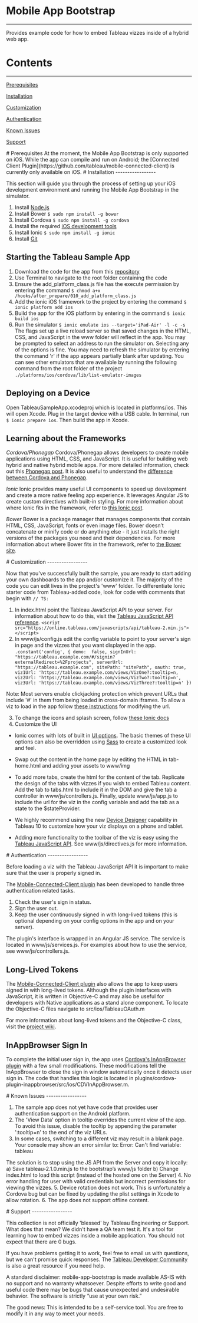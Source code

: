 # Mobile App Bootstrap
-----------------

Provides example code for how to embed Tableau vizzes inside of a hybrid web app.

# Contents
-----------------

[Prerequisites](#Prerequisites)

[Installation](#installation)  

[Customization](#customization)  

[Authentication](#authentication)

[Known Issues](#issues)  

[Support](#support)

<a name="Prerequisites"/>
# Prerequisites
At the moment, the Mobile App Bootstrap is only supported on iOS. While the app can compile and run on Android; the [Connected Client Plugin](https://github.com/tableau/mobile-connected-client) is currently only available on iOS.

<a name="installation"/>
# Installation
-----------------

This section will guide you through the process of setting up your iOS development environment and running the Mobile App Bootstrap in the simulator.

1. Install [Node.js](https://nodejs.org/en/)
2. Install Bower `$ sudo npm install -g bower`
3. Install Cordova `$ sudo npm install -g cordova` 
4. Install the required [iOS development tools](http://cordova.apache.org/docs/en/latest/guide/platforms/ios/index.html#installing-the-requirements )
5. Install Ionic `$ sudo npm install -g ionic`
6. Install [Git](https://git-scm.com/downloads)

## Starting the Tableau Sample App
1. Download the code for the app from this [repository](https://tableau.github.com/mobile-app-bootstrap)
2. Use Terminal to navigate to the root folder containing the code
3. Ensure the add_platform_class.js file has the execute permission by entering the command  `$ chmod a+x /hooks/after_prepare/010_add_platform_class.js`
4. Add the ionic iOS framework to the project by entering the command `$ ionic platform add ios`
5. Build the app for the iOS platform by entering in the command `$ ionic build ios`
6. Run the simulator `$ ionic emulate ios --target='iPad-Air' -l -c -s` The flags set up a live reload server so that saved changes in the HTML, CSS, and JavaScript in the www folder will reflect in the app. You may be prompted to select an address to run the simulator on. Selecting any of the options is fine.  You may need to refresh the simulator by entering the command 'r' if the app appears partially blank after updating. You can see other emulators that are available by running the following command from the root folder of the project `./platforms/ios/cordova/lib/list-emulator-images`

## Deploying on a Device
Open TableauSampleApp.xcodeproj which is located in platforms/ios. This will open Xcode. Plug in the target device with a USB cable. In terminal, run `$ ionic prepare ios`.  Then build the app in Xcode.

## Learning about the Frameworks
*Cordova/Phonegap* 
Cordova/Phonegap allows developers to create mobile applications using HTML, CSS, and JavaScript. It is useful for building web hybrid and native hybrid mobile apps. For more detailed information, check out this [Phonegap post](http://phonegap.com/blog/2015/03/12/mobile-choices-post1/). It is also useful to understand the [difference between Cordova and Phonegap](http://phonegap.com/blog/2012/03/19/phonegap-cordova-and-what-e2-80-99s-in-a-name/).

*Ionic*
Ionic provides many useful UI components to speed up development and create a more native feeling app experience. It leverages Angular JS to create custom directives with built-in styling. For more information about where Ionic fits in the framework, refer to [this Ionic post](http://blog.ionic.io/where-does-the-ionic-framework-fit-in/).

*Bower*
Bower is a package manager that manages components that contain HTML, CSS, JavaScript, fonts or even image files. Bower doesn’t concatenate or minify code or do anything else - it just installs the right versions of the packages you need and their dependencies. For more information about where Bower fits in the framework, refer to [the Bower site](https://bower.io/).

<a name="customization"/>
# Customization
-----------------

Now that you've successfully built the sample, you are ready to start adding your own dashboards to the app and/or customize it. The majority of the code you can edit lives in the project's 'www' folder. To differentiate Ionic starter code from Tableau-added code, look for code with comments that begin with `// TS:`

1. In index.html point the Tableau JavaScript API to your server. For information about how to do this, visit the  [Tableau JavaScript API reference](https://onlinehelp.tableau.com/current/api/js_api/en-us/JavaScriptAPI/js_api_concepts_get_API.htm?Highlight=min).
 `<script src="https://online.tableau.com/javascripts/api/tableau-2.min.js"></script>`
2. In www/js/config.js edit the config variable to point to your server's sign in page and the vizzes that you want displayed in the app. 
`.constant('config', {
    demo:  false,
    signInUrl: "https://tableau.example.com/#/signin?externalRedirect=%2Fprojects",
    serverUrl: "https://tableau.example.com",
    sitePath: "sitePath",
    oauth: true,
    viz1Url: 'https://tableau.example.com/views/VizOne?:tooltip=n,
    viz2Url: 'https://tableau.example.com/views/VizTwo?:tooltip=n',
    viz3Url: 'https://tableau.example.com/views/VizThree?:tooltip=n'
})` 

Note: Most servers enable clickjacking protection which prevent URLs that include '#' in them from being loaded in cross-domain iframes. To allow a viz to load in the app follow [these instructions](http://kb.tableau.com/articles/knowledgebase/embed-views-clickjack-protection) for modifying the url.

3. To change the icons and splash screen, follow [these Ionic docs](http://ionicframework.com/docs/cli/icon-splashscreen.html)
4. Customize the UI 

*  Ionic comes with lots of built in [UI options](http://ionicframework.com/docs/components/#header). The basic themes of these UI options can also be overridden using [Sass](http://ionicframework.com/docs/v2/theming/overriding-ionic-variables/) to create a customized look and feel.

*  Swap out the content in the home page by editing the HTML in tab-home.html and adding your assets to www/img

*  To add more tabs, create the html for the content of the tab. Replicate the design of the tabs with vizzes if you wish to embed Tableau content. Add the tab to tabs.html to include it in the DOM and give the tab a controller in www/js/controllers.js. Finally, update www/js/app.js to include the url for the viz in the config variable and add the tab as a state to the $stateProvider. 

*  We highly recommend using the new [Device Designer](http://www.tableau.com/about/blog/2016/6/device-designer-56018) capability in Tableau 10 to customize how your viz displays on a phone and tablet.

*  Adding more functionality to the toolbar of the viz is easy using the [Tableau JavaScript API](http://onlinehelp.tableau.com/current/api/js_api/en-us/JavaScriptAPI/js_api.htm). See www/js/directives.js for more information.
 
<a name="authentication"/>
# Authentication
-----------------

Before loading a viz with the Tableau JavaScript API it is important to make sure that the user is properly signed in. 

The [Mobile-Connected-Client plugin](https://github.com/tableau/mobile-connected-client) has been developed to handle three authentication related tasks. 
1. Check the user's sign in status.
2. Sign the user out.
3. Keep the user continuously signed in with long-lived tokens (this is optional depending on your config options in the app and on your server). 

The plugin's interface is wrapped in an Angular JS service. The service is located in www/js/services.js. For examples about how to use the service, see www/js/controllers.js.

## Long-Lived Tokens
The [Mobile-Connected-Client plugin](https://github.com/tableau/mobile-connected-client) also allows the app to keep users signed in with long-lived tokens. Although the plugin interfaces with JavaScript, it is written in Objective-C and may also be useful for developers with Native applications as a stand alone component. To locate the Objective-C files navigate to src/ios/TableauOAuth.m 

For more information about long-lived tokens and the Objective-C class, visit the [project wiki](https://github.com/tableau/mobile-connected-client).

## InAppBrowser Sign In
To complete the initial user sign in, the app uses [Cordova's InAppBrowser plugin](https://cordova.apache.org/docs/en/latest/reference/cordova-plugin-inappbrowser/) with a few small modifications. These modifications tell the InAppBrowser to close the sign in window automatically once it detects user sign in. The code that handles this logic is located in plugins/cordova-plugin-inappbrowser/src/ios/CDVInAppBrowser.m. 

<a name="issues"/>
# Known Issues
-----------------

1. The sample app does not yet have code that provides user authentication support on the Android platform.
2. The 'View Data' option in tooltip overrides the current view of the app. To avoid this issue, disable the tooltip by appending the parameter ':tooltip=n' to the end of the viz URLs.
3. In some cases, switching to a different viz may result in a blank page. Your console may show an error similar to:  Error: Can't find variable: tableau

The solution is to stop using the JS API from the Server and copy it locally:
   a) Save tableau-2.1.0.min.js to the bootstrap’s www/js folder
   b) Change index.html to load this script (instead of the hosted one on the Server)
4. No error handling for user with valid credentials but incorrect permissions for viewing the vizzes.
5. Device rotation does not work. This is unfortunately a Cordova bug but can be fixed by updating the plist settings in Xcode to allow rotation.
6. The app does not support offline content.

<a name="support"/>
# Support
-----------------

This collection is not officially 'blessed' by Tableau Engineering or Support. What does that mean? We didn't have a QA team test it. It's a tool for learning how to embed vizzes inside a mobile application. You should not expect that there are 0 bugs.

If you have problems getting it to work, feel free to email us with questions, but we can't promise quick responses. The [Tableau Developer Community](developer.tableau.com) is also a great resource if you need help.

A standard disclaimer: mobile-app-bootstrap is made available AS-IS with no support and no warranty whatsoever. Despite efforts to write good and useful code there may be bugs that cause unexpected and undesirable behavior. The software is strictly “use at your own risk.”

The good news: This is intended to be a self-service tool. You are free to modify it in any way to meet your needs.
